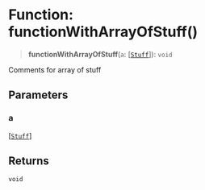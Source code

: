 # Function: functionWithArrayOfStuff()

> **functionWithArrayOfStuff**(`a`: [[`Stuff`](../type-aliases/Stuff.md)]): `void`

Comments for array of stuff

## Parameters

### a

[[`Stuff`](../type-aliases/Stuff.md)]

## Returns

`void`
